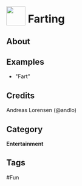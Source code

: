 # <img src="https://raw.githack.com/FortAwesome/Font-Awesome/master/svgs/solid/car.svg" card_color="#999999" width="50" height="50" style="vertical-align:bottom"/> Farting


## About


## Examples
* "Fart"

## Credits
Andreas Lorensen (@andlo)

## Category
**Entertainment**

## Tags
#Fun

